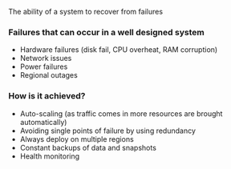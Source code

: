 The ability of a system to recover from failures

### Failures that can occur in a well designed system
* Hardware failures (disk fail, CPU overheat, RAM  corruption)
* Network issues
* Power failures
* Regional outages

### How is it achieved?
* Auto-scaling (as traffic comes in more resources are brought automatically)
* Avoiding single points of failure by using redundancy
* Always deploy on multiple regions
* Constant backups of data and snapshots
* Health monitoring
